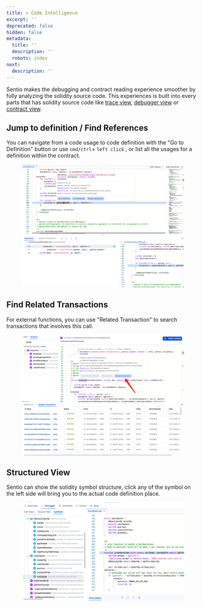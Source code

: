 ```yaml
---
title: ✳ Code Intelligence
excerpt: ''
deprecated: false
hidden: false
metadata:
  title: ''
  description: ''
  robots: index
next:
  description: ''
---
```

Sentio makes the debugging and contract reading experience smoother by fully analyzing the solidity source code.  This experiences is built into every parts that has solidity source code like [trace view](trace-view), [debugger view](debugger/) or [contract view](transaction-info#contract-code-explorer).&#x20;

## Jump to definition / Find References

You can navigate from a code usage to code definition with the "Go to Definition" button or use `cmd/ctrl`+ `left click` , or list all the usages for a definition within the contract.&#x20;

<figure><img src="https://raw.githubusercontent.com/sentioxyz/docs/main/.gitbook/assets/image (34).png" alt=""><figcaption></figcaption></figure>

## Find Related Transactions

For external functions, you can use "Related Transaction" to search transactions that involves this call.

<figure><img src="https://raw.githubusercontent.com/sentioxyz/docs/main/.gitbook/assets/image (37).png" alt=""><figcaption></figcaption></figure>

## Structured View

Sentio can show the solidity symbol structure, click any of the symbol on the left side will bring you to the actual code definition place.&#x20;

<figure><img src="https://raw.githubusercontent.com/sentioxyz/docs/main/.gitbook/assets/image (36).png" alt=""><figcaption></figcaption></figure>